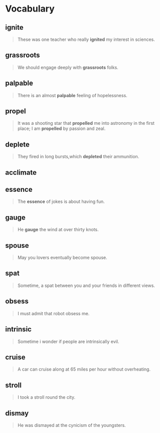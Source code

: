 # Vocabulary

## ignite	
> These was one teacher who really **ignited** my interest in sciences.

## grassroots    
> We should engage deeply with **grassroots** folks.

## palpable    
> There is an almost **palpable** feeling of hopelessness.

## propel     

> It was a shooting star that **propelled** me into astronomy in the first place; I am **propelled** by passion and zeal.

## deplete 

> They fired in long bursts,which **depleted** their ammunition.

## acclimate

## essence 

> The **essence** of jokes is about having fun.

## gauge 

> He **gauge** the wind at over thirty knots.

## spouse

> May you lovers eventually become spouse.

## spat

> Sometime,  a spat between you and your friends in different views.

## obsess

> I must admit that robot obsess me.

## intrinsic

> Sometime i wonder if people are intrinsically evil.

## cruise

> A car can cruise along at 65 miles per hour without overheating.

## stroll

> I took a stroll round the city.

## dismay 

> He was dismayed at the cynicism of the youngsters.
